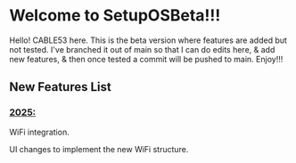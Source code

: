 # Welcome to SetupOSBeta!!! #




Hello! CABLE53 here. This is the beta version where features are added but not tested. I've branched it out of main so that I can do edits here, & add new features, & then once tested a commit will be pushed to main.
Enjoy!!!


## New Features List ##

### <ins>2025:</ins> ###
WiFi integration.

UI changes to implement the new WiFi structure.
